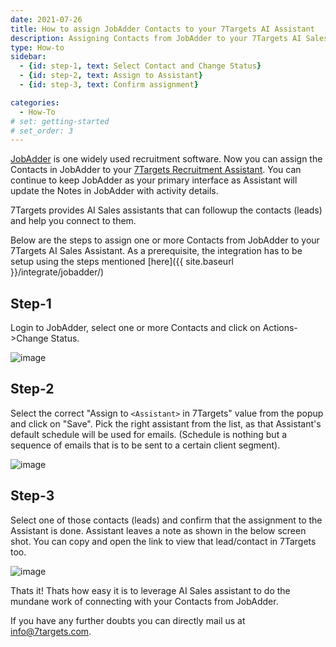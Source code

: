```yaml
---
date: 2021-07-26
title: How to assign JobAdder Contacts to your 7Targets AI Assistant
description: Assigning Contacts from JobAdder to your 7Targets AI Sales Assistant is easy. Follow few simple steps and you can then have your Assistant own the contact for Nurturing as well as update the notes of the work done. 
type: How-to
sidebar:
  - {id: step-1, text: Select Contact and Change Status}
  - {id: step-2, text: Assign to Assistant}
  - {id: step-3, text: Confirm assignment}

categories:
  - How-To
# set: getting-started
# set_order: 3
---
```


[JobAdder](https://jobadder.com/) is one widely used recruitment software. Now you can assign the Contacts in JobAdder to your [7Targets Recruitment Assistant](https://7targets.ai/recruitment-assistant.html). You can continue to keep JobAdder as your primary interface as Assistant will update the Notes in JobAdder with activity details. 

7Targets provides AI Sales assistants that can followup the contacts (leads) and help you connect to them. 

Below are the steps to assign one or more Contacts from JobAdder to your 7Targets AI Sales Assistant. 
As a prerequisite, the integration has to be setup using the steps mentioned [here]({{ site.baseurl }}/integrate/jobadder/)

## Step-1

Login to JobAdder, select one or more Contacts and click on Actions->Change Status. 

![image](../../images/jobadder-assign.jpg)

## Step-2 

Select the correct "Assign to `<Assistant>` in 7Targets" value from the popup and click on "Save". Pick the right assistant from the list, as that Assistant's default schedule will be used for emails. (Schedule is nothing but a sequence of emails that is to be sent to a certain client segment).

![image](../../images/jobadder-select-assistant.jpg)

## Step-3

Select one of those contacts (leads) and confirm that the assignment to the Assistant is done. Assistant leaves a note as shown in the below screen shot. You can copy and open the link to view that lead/contact in 7Targets too.

![image](../../images/jobadder-7targets-confirmation-note.jpg)


Thats it! Thats how easy it is to leverage AI Sales assistant to do the mundane work of connecting with your Contacts from JobAdder.

If you have any further doubts you can directly mail us at info@7targets.com.
